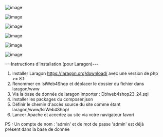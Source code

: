 ![image](https://github.com/JulienSlvt/IsiWeb/assets/145590138/81307fba-ac41-401e-8a6b-784a0a18ce16)

![image](https://github.com/JulienSlvt/IsiWeb/assets/145590138/3981ca51-1d97-4d09-84a7-02ae4abaf132)

![image](https://github.com/JulienSlvt/IsiWeb/assets/145590138/07c88951-3168-4a06-858e-fb52e441dced)

![image](https://github.com/JulienSlvt/IsiWeb/assets/145590138/851f161f-3257-4f16-ac23-ac04a159a62c)

![image](https://github.com/JulienSlvt/IsiWeb/assets/145590138/edfd893f-4cb8-41b1-a76f-4bf6a9b7366c)

![image](https://github.com/JulienSlvt/IsiWeb/assets/145590138/41f4eba5-fced-4255-b3d9-582066f6eac1)

---Instructions d'installation (pour Laragon)---

1. Installer Laragon https://laragon.org/download/ avec une version de php >= 8.1
2. Renommer en IsiWeb4Shop et déplacer le dossier du fichier dans laragon/www
3. Via la base de donnée de laragon importer : Db\web4shop23-24.sql
4. Installer les packages du composer.json 
5. Définir le chemin d'accès source du site comme étant laragon/www/IsiWeb4Shop/
6. Lancer Apache et accedez au site via votre navigateur favori

PS : Un compte de nom : 'admin' et de mot de passe 'admin' est déjà présent dans la base de donnée